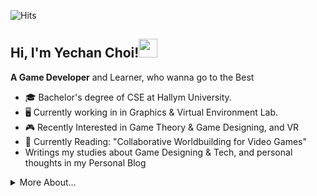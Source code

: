 <!--- P R O F I L E   V I E W S   C O U N T E R S --->
![Hits](https://hits.seeyoufarm.com/api/count/incr/badge.svg?url=https%3A%2F%2Fgithub.com%2FMellow1213&count_bg=%23B7BDD1&title_bg=%235F99BC&icon=&icon_color=%23E7E7E7&title=Profile+View&edge_flat=false)


<!--- A B O U T  M E --->
<h2>Hi, I'm Yechan Choi!<img src="https://media.giphy.com/media/TjaTrZlziu73ZZzgXj/giphy.gif" width="30">
</h2>

**A Game Developer** and Learner, who wanna go to the Best
* 🎓 Bachelor's degree of CSE at Hallym University. 
* 🖥️ Currently working in in Graphics & Virtual Environment Lab.
* 🎮 Recently Interested in Game Theory & Game Designing, and VR
* 📖 Currently Reading: "Collaborative Worldbuilding for Video Games"
*  Writings my studies about Game Designing & Tech, and personal thoughts in my Personal Blog

<!--- D E T A I L  I N F O R M A T I O N --->
<details>
  <summary>More About...</summary>
  <h2>Info</h2>
  Name: Yechan Choi / Chris / Mellow23 
  Age: 22 (23 in Korean Age)
  Major: Content IT, School of Computer Science, College of Informatics in Hallym University
  Contact: dpcks7282@gmail.com

  <h2>Skills & Stacks</h2>
  
  <h2>Groups & Leaderships</h2>
  
  <h2>Projects</h2>
  
  <h2>Awards</h2>
  
  
  
  </details>


<!--- P O R T P O L I O  &  B L O G (Implement Later) --->
<!---
<p align="center">
  <i>Take a look at my repositories and let's get in touch!</i>
<p align="center">
<a href= "https://github.com/halfrost/Halfrost-Field/"><img src="https://img.icons8.com/material-outlined/27/000000/ball-point-pen.png"/></a>
<a href= "https://www.linkedin.com/in/halffrost/"><img src="https://img.icons8.com/material-outlined/30/000000/linkedin.png"/></a>
<a href= "https://twitter.com/halffrost"><img src="https://img.icons8.com/material-outlined/30/000000/twitter.png"/></a>
<a href= "https://halfrost.com"><img src="https://img.icons8.com/material-outlined/27/000000/geography.png"/></a>
</p>
--->
